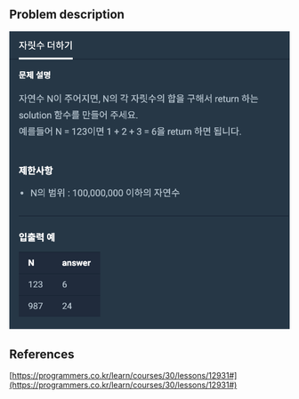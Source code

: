 ## Problem description
![Problem description](./Problem-12931.png)

## References
[https://programmers.co.kr/learn/courses/30/lessons/12931#](https://programmers.co.kr/learn/courses/30/lessons/12931#)